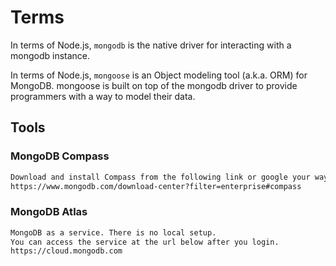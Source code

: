 # Terms

In terms of Node.js, `mongodb` is the native driver for interacting with a mongodb instance.

In terms of Node.js, `mongoose` is an Object modeling tool (a.k.a. ORM) for MongoDB. mongoose is built on top of the mongodb driver to provide programmers with a way to model their data.

## Tools

### MongoDB Compass

```sh
Download and install Compass from the following link or google your way through
https://www.mongodb.com/download-center?filter=enterprise#compass
```

### MongoDB Atlas

```sh
MongoDB as a service. There is no local setup.
You can access the service at the url below after you login.
https://cloud.mongodb.com
```
